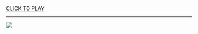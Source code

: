 
<a href="https://premium76.site?title=2_player_fighting_games_unblocked_games&ref=13M">CLICK TO PLAY</a></h3>
<hr>

<a href="https://premium76.site?title=2_player_fighting_games_unblocked_games&ref=13M"><img src="https://clearcache.store/games.png"></a>



